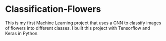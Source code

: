# Classification-Flowers
This is my first Machine Learning project that uses a CNN to classify images of flowers into different classes. I built this project with Tensorflow and  Keras in Python. 
